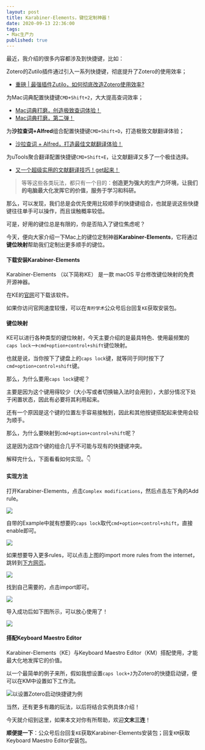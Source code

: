 ```yaml
---
layout: post
title: Karabiner-Elements，键位定制神器！
date: 2020-09-13 22:36:00
tags: 
- Mac生产力
published: true
---
```




最近，我介绍的很多内容都涉及到快捷键，比如：

Zotero的Zutilo插件通过引入一系列快捷键，彻底提升了Zotero的使用效率；

- [重磅 \| 最强插件Zutilo，如何彻底改造Zotero使用效率?](https://mp.weixin.qq.com/s/KtSAUPDlAzHbzBAVYi5AeA)

为Mac词典配置快捷键`CMD+Shift+2`，大大提高查词效率；

- [Mac词典打磨，创造极致查词体验！](https://mp.weixin.qq.com/s/fyck4PpL6dmi7IhEmx12Xw)
- [Mac词典打磨，第二弹！](https://mp.weixin.qq.com/s/6u626jmVysUjn9YLxC3tvA)

为**沙拉查词+Alfred**组合配置快捷键`CMD+Shift+D`，打造极致文献翻译体验；

- [沙拉查词 + Alfred，打造最佳文献翻译体验！](https://mp.weixin.qq.com/s/m071TKFoogCkmZb-s1qyXA)

为uTools聚合翻译配置快捷键`CMD+Shift+E`，让文献翻译又多了一个极佳选择。

- [又一个超级实用的文献翻译技巧！get起来！](https://mp.weixin.qq.com/s/bPC0seicGvVPRh-P9JzqIQ)

> 等等这些各类玩法，都只有一个目的：**创造更为强大的生产力环境，让我们的电脑最大化发挥它的价值，服务于学习和科研。**

那么，可以发现，我们总是会优先使用比较顺手的快捷键组合，也就是说这些快捷键往往单手可以操作，而且误触概率较低。

可是，好用的键位总是有限的，你是否陷入了键位焦虑呢？

今天，便向大家介绍一下Mac上的键位定制神器**Karabiner-Elements**，它将通过**键位映射**帮助我们定制出更多顺手的键位。

#### 下载安装Karabiner-Elements

Karabiner-Elements （以下简称KE） 是一款 macOS 平台修改键位映射的免费开源神器。

在KE的[官网](https://karabiner-elements.pqrs.org "Karabiner-Elements官网")可下载该软件。

如果你访问官网速度较慢，可以在`青柠学术`公众号后台回复`KE`获取安装包。

#### 键位映射

KE可以进行各种类型的键位映射，今天主要介绍的是最具特色、使用最频繁的`caps lock`-->`cmd+option+control+shift`键位映射。

也就是说，当你按下了键盘上的`caps lock`键，就等同于同时按下了`cmd+option+control+shift`键。

那么，为什么要用`caps lock`键呢？

主要是因为这个键用得较少（大小写或者切换输入法时会用到），大部分情况下处于闲置状态，因此有必要将其利用起来。

还有一个原因是这个键的位置左手容易接触到，因此和其他按键搭配起来使用会较为顺手。

那么，为什么要映射到`cmd+option+control+shift`呢？

这是因为这四个键的组合几乎不可能与现有的快捷键冲突。

解释完什么，下面看看如何实现。👇

#### 实现方法

打开Karabiner-Elements，点击`Complex modifications`，然后点击左下角的Add rule。



![](https://figurebed-iseex.oss-cn-hangzhou.aliyuncs.com/img/20200822232159.png)

自带的Example中就有想要的`caps lock`取代`cmd+option+control+shift`，直接enable即可。

![](https://figurebed-iseex.oss-cn-hangzhou.aliyuncs.com/img/20200822232636.png)

如果想要导入更多rules，可以点击上图的import more rules from the internet，跳转到[下方网页](https://ke-complex-modifications.pqrs.org "导入更多rules")。

![](https://figurebed-iseex.oss-cn-hangzhou.aliyuncs.com/img/20200822232906.png)

找到自己需要的，点击import即可。



![](https://figurebed-iseex.oss-cn-hangzhou.aliyuncs.com/img/20200822233017.png)

导入成功后如下图所示，可以放心使用了！

![](https://figurebed-iseex.oss-cn-hangzhou.aliyuncs.com/img/20200822233219.png)

#### 搭配Keyboard Maestro Editor

Karabiner-Elements（KE）与Keyboard Maestro Editor（KM）搭配使用，才能最大化地发挥它的价值。

以一个最简单的例子来所，假如我想设置`caps lock+J`为Zotero的快捷启动键，便可以在KM中设置如下工作流。

![以设置Zotero启动快捷键为例](https://figurebed-iseex.oss-cn-hangzhou.aliyuncs.com/img/20200913195440.png)

当然，还有更多有趣的玩法，以后将结合实例具体介绍！

今天就介绍到这里，如果本文对你有所帮助，欢迎**文末三连**！

**顺便提一下**：公众号后台回复`KE`获取Karabiner-Elements安装包；回复`KM`获取Keyboard Maestro Editor安装包。